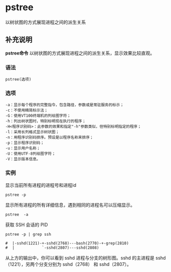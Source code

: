 pstree
===

以树状图的方式展现进程之间的派生关系

## 补充说明

**pstree命令** 以树状图的方式展现进程之间的派生关系，显示效果比较直观。

### 语法  

```shell
pstree(选项)
```

### 选项  

```shell
-a：显示每个程序的完整指令，包含路径，参数或是常驻服务的标示；
-c：不使用精简标示法；
-G：使用VT100终端机的列绘图字符；
-h：列出树状图时，特别标明现在执行的程序；
-H<程序识别码>：此参数的效果和指定"-h"参数类似，但特别标明指定的程序；
-l：采用长列格式显示树状图；
-n：用程序识别码排序。预设是以程序名称来排序；
-p：显示程序识别码；
-u：显示用户名称；
-U：使用UTF-8列绘图字符；
-V：显示版本信息。
```

### 实例  

显示当前所有进程的进程号和进程id

```shell
pstree -p
```

显示所有进程的所有详细信息，遇到相同的进程名可以压缩显示。

```shellbash
pstree  -a
```

获取 SSH 会话的 PID

```shell
pstree -p | grep ssh

#  |-sshd(1221)-+-sshd(2768)---bash(2770)-+-grep(2810)
#  |            `-sshd(2807)---sshd(2808)
```

从上方的输出中，你可以看到 sshd 进程与分支的树形图。sshd 的主进程是 sshd（1221），另两个分支分别为 sshd（2768） 和 sshd（2807）。


<!-- Linux命令行搜索引擎：https://jaywcjlove.github.io/linux-command/ -->
